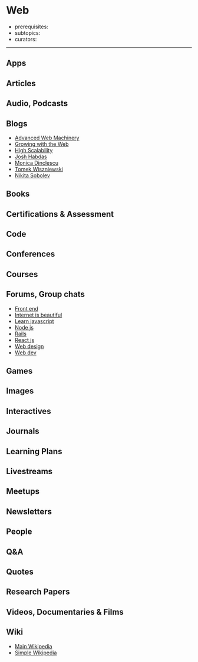 # Web

- prerequisites:
- subtopics:
- curators:

------

## Apps

## Articles

## Audio, Podcasts

## Blogs

- [Advanced Web Machinery](https://advancedweb.hu/)
- [Growing with the Web](http://www.growingwiththeweb.com/p/explore.html?t=Computer%20science)
- [High Scalability](http://highscalability.com/)
- [Josh Habdas](https://habd.as/)
- [Monica Dinclescu](https://meowni.ca/)
- [Tomek Wiszniewski](http://tomek.wiszniewski.cc/)
- [Nikita Sobolev](https://sobolevn.me/)

## Books

## Certifications & Assessment

## Code

## Conferences

## Courses

## Forums, Group chats

- [Front end](https://www.reddit.com/r/Frontend/)
- [Internet is beautiful](https://www.reddit.com/r/InternetIsBeautiful/)
- [Learn javascript](https://www.reddit.com/r/learnjavascript/)
- [Node js](https://www.reddit.com/r/node/)
- [Rails](https://www.reddit.com/r/rails/)
- [React js](https://www.reddit.com/r/reactjs/)
- [Web design](https://www.reddit.com/r/web_design/)
- [Web dev](https://www.reddit.com/r/webdev/)


## Games

## Images

## Interactives

## Journals

## Learning Plans

## Livestreams

## Meetups

## Newsletters

## People

## Q&A

## Quotes

## Research Papers

## Videos, Documentaries & Films

## Wiki

- [Main Wikipedia](https://en.wikipedia.org/wiki/World_Wide_Web)
- [Simple Wikipedia](https://simple.wikipedia.org/wiki/World_Wide_Web)
